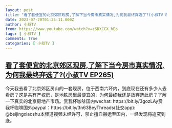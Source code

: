 ```yaml
---
layout: post
title: "看了套便宜的北京郊区现房,了解下当今房市真实情况,为何我最终弃选了?(小叔TV EP265)"
date: 2023-07-20T01:25:11.000Z
author: 小叔TV
from: https://www.youtube.com/watch?v=zSDXCCX_hEo
tags: [ 小叔TV ]
comments: True
categories: [ 小叔TV ]
---
```

<!--1689816311000-->
[看了套便宜的北京郊区现房,了解下当今房市真实情况,为何我最终弃选了?(小叔TV EP265)](https://www.youtube.com/watch?v=zSDXCCX_hEo)
------

<div>
今天我去看了北京郊区房山的一套现房，位于西南六环内，到底现在还有多少人去看房？这是共有产权房，是地铁房里最便宜的，为何最终我还是放弃选此房？了解一下真实的北京房地产市场。赏我杯咖啡国内wechat: https://bit.ly/3gozLAy赏我杯咖啡国外paypal：https://bit.ly/3n63BeyThreads(社交app): @beijingxiaoshu本频道视频未经许可，禁止擅自搬运至国内，一经发现将追究到底。
</div>
